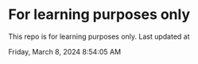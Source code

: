 # For learning purposes only
This repo is for learning purposes only.
Last updated at

Friday, March 8, 2024 8:54:05 AM

